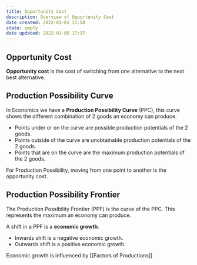 ```yaml
---
title: Opportunity Cost
description: Overview of Opportunity Cost
date created: 2022-01-01 11:58
state: empty
date updated: 2022-01-05 17:37
---
```


## Opportunity Cost

**Opportunity cost** is the cost of switching from one alternative to the next best alternative.

## Production Possibility Curve

In Economics we have a **Production Possibility Curve** (PPC), this curve shows the different combination of 2 goods an economy can produce.

- Points under or on the curve are possible production potentials of the 2 goods.
- Points outside of the curve are unobtainable production potentials of the 2 goods.
- Points that are on the curve are the maximum production potentials of the 2 goods.

For Production Possibility, moving from one point to another is the opportunity cost.

## Production Possibility Frontier

The Production Possibility Frontier (PPF) is the curve of the PPC. This represents the maximum an economy can produce.

A shift in a PPF is a **economic growth**.

- Inwards shift is a negative economic growth.
- Outwards shift is a positive economic growth.

Economic growth is influenced by [[Factors of Productions]]

